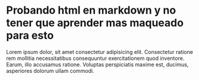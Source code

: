 <h1>
	Probando html en markdown y no tener que aprender mas maqueado para esto
</h1>
<p>
	Lorem ipsum dolor, sit amet consectetur adipisicing elit. Consectetur ratione rem mollitia necessitatibus consequuntur exercitationem quod inventore. Earum, illo accusamus ratione. Voluptas perspiciatis maxime est, ducimus, asperiores dolorum ullam commodi.
</p>
